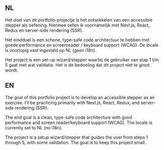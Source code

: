 ## NL
Het doel van dit portfolio-projectje is het ontwikkelen van een accessible stepper als oefening. Hiermee oefen ik voornamelijk met Next.js, React, Redux en server-side rendering (SSR).

Het einddoel is een schone, type-safe code architectuur te hebben met goede performance en screenreader / keyboard support (WCAG). De locale is voorlopig vast ingesteld op NL (geen i18n).

Het project is een set-up wizard/stepper waarbij de gebruiker van stap 1 t/m 5 gaat met wat validatie. Het is de bedoeling dat dit project niet te groot wordt.

## EN
The goal of this portfolio project is to develop an accessible stepper as an exercise. I'll be practicing primarily with Next.js, React, Redux, and server-side rendering (SSR).

The end goal is a clean, type-safe code architecture with good performance and screen reader/keyboard support (WCAG). The locale is currently set to NL (no i18n).

The project is a setup wizard/stepper that guides the user from steps 1 through 5, with some validation. The goal is to keep this project small.
